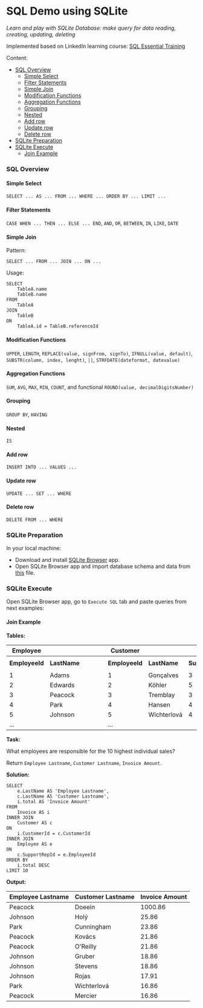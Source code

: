 # SQL Demo using SQLite
_Learn and play with SQLite Database: make query for data reading, creating, updating, deleting_

Implemented based on LinkedIn learning course:
[SQL Essential Training](https://www.linkedin.com/learning/sql-essential-training-20685933)

Content:

* [SQL Overview](#sql-overview)
  * [Simple Select](#simple-select)
  * [Filter Statements](#filter-statements)
  * [Simple Join](#simple-join)
  * [Modification Functions](#modification-functions)
  * [Aggregation Functions](#aggregation-functions)
  * [Grouping](#grouping)
  * [Nested](#nested)
  * [Add row](#add-row)
  * [Update row](#update-row)
  * [Delete row](#delete-row)
* [SQLite Preparation](#sqlite-preparation)
* [SQLite Execute](#sqlite-execute)
  * [Join Example](#join-example)

### SQL Overview

#### Simple Select

`SELECT ... AS ... FROM ... WHERE ... ORDER BY ... LIMIT ...`

#### Filter Statements

`CASE WHEN ... THEN ... ELSE ... END`, `AND`, `OR`, `BETWEEN`, `IN`, `LIKE`, `DATE`

#### Simple Join

Pattern:

`SELECT ... FROM ... JOIN ... ON ...`

Usage:

```
SELECT
    TableA.name 
    TableB.name
FROM
    TableA
JOIN
    TableB
ON
    TableA.id = TableB.referenceId
```

#### Modification Functions

`UPPER`, `LENGTH`, `REPLACE(value, signFrom, signTo)`, `IFNULL(value, default)`, `SUBSTR(column, index, lenght)`, `||`, `STRFDATE(dateformat, datevalue)`

#### Aggregation Functions

`SUM`, `AVG`, `MAX`, `MIN`, `COUNT`, and functional `ROUND(value, decimalDigitsNumber)`

#### Grouping

`GROUP BY`, `HAVING`

#### Nested

`IS`

#### Add row

`INSERT INTO ... VALUES ...`

#### Update row

`UPDATE ... SET ... WHERE`

#### Delete row

`DELETE FROM ... WHERE`

### SQLite Preparation

In your local machine: 
- Download and install [SQLite Browser](https://sqlitebrowser.org/dl/) app.
- Open SQLite Browser app and import database schema and data from [this](database/WSDA_Music.db) file.

### SQLite Execute

Open SQLite Browser app, go to `Execute SQL` tab and paste queries from next examples:

#### Join Example

**Tables:**

| Employee       |              | &nbsp;&nbsp;&nbsp;&nbsp;&nbsp;&nbsp;&nbsp;&nbsp;&nbsp;&nbsp; | Customer       |              |                  | &nbsp;&nbsp;&nbsp;&nbsp;&nbsp;&nbsp;&nbsp;&nbsp;&nbsp;&nbsp; | Invoice       |                |           |
|----------------|--------------|--------------------------------------------------------------|----------------|--------------|------------------|--------------------------------------------------------------|---------------|----------------|-----------|
|                |              |                                                              |                |              |                  |                                                              |               |                |           |
| **EmployeeId** | **LastName** |                                                              | **EmployeeId** | **LastName** | **SupportRepId** |                                                              | **InvoiceId** | **CustomerId** | **Total** |
|                |              |                                                              |                |              |                  |                                                              |               |                |           |
| 1              | Adams        |                                                              | 1              | Gonçalves    | 3                |                                                              | 1             | 2              | 1.98      |   
| 2              | Edwards      |                                                              | 2              | Köhler       | 5                |                                                              | 2             | 4              | 3.96      |
| 3              | Peacock      |                                                              | 3              | Tremblay     | 3                |                                                              | 3             | 8              | 5.94      |
| 4              | Park         |                                                              | 4              | Hansen       | 4                |                                                              | 4             | 14             | 8.91      |
| 5              | Johnson      |                                                              | 5              | Wichterlová  | 4                |                                                              | 5             | 23             | 13.86     |
| ...            |              |                                                              | ...            |              |                  |                                                              | ...           |                |           |

**Task:**

What employees are responsible for the 10 highest individual sales?

Return `Employee Lastname`, `Customer Lastname`, `Invoice Amount`.

**Solution:**
```
SELECT
	e.LastName AS 'Employee Lastname',
	c.LastName AS 'Customer Lastname',
	i.total AS 'Invoice Amount'
FROM
	Invoice AS i
INNER JOIN
	Customer AS c
ON
	i.CustomerId = c.CustomerId
INNER JOIN
	Employee AS e
ON
	c.SupportRepId = e.EmployeeId
ORDER BY
	i.total DESC
LIMIT 10
```

**Output:**

| Employee Lastname | Customer Lastname | Invoice Amount |
|-------------------|-------------------|----------------|
| Peacock           | Doeein            | 1000.86        |
| Johnson           | Holý              | 25.86          |
| Park              | Cunningham        | 23.86          |
| Peacock           | Kovács            | 21.86          |
| Peacock           | O'Reilly          | 21.86          |
| Johnson           | Gruber            | 18.86          |
| Johnson           | Stevens           | 	18.86         |
| Johnson           | Rojas             | 17.91          |
| Park              | Wichterlová       | 	16.86         |
| Peacock           | Mercier           | 16.86          |